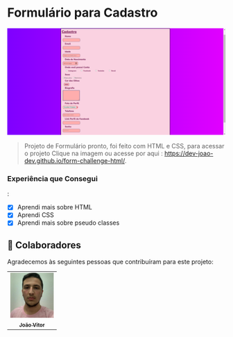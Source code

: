 # Formulário para Cadastro

<a href="https://dev-joao-dev.github.io/form-challenge-html">
<img src="./ASSETS/image form css.png" alt="form image">
</a>

> Projeto de Formulário pronto, foi feito com HTML e CSS, para acessar o projeto Clique na imagem ou acesse por aqui : https://dev-joao-dev.github.io/form-challenge-html/.

### Experiência que Consegui

:

- [x] Aprendi mais sobre HTML
- [x] Aprendi CSS
- [x] Aprendi mais sobre pseudo classes

## 🤝 Colaboradores

Agradecemos às seguintes pessoas que contribuíram para este projeto:

<table>
  <tr>
    <td align="center">
      <a href="https://github.com/dev-joao-dev">
        <img src="./ASSETS/imagem para desafio.jpg" width="100px;" alt="Foto do João Vitor"/><br>
        <sub>
          <b>João Vitor</b>
        </sub>
      </a>
    </td>
  </tr>
</table>


